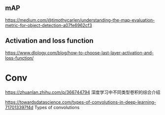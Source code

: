 
## mAP

https://medium.com/@timothycarlen/understanding-the-map-evaluation-metric-for-object-detection-a07fe6962cf3



## Activation and loss function

https://www.dlology.com/blog/how-to-choose-last-layer-activation-and-loss-function/


# Conv

https://zhuanlan.zhihu.com/p/366744794 深度学习中不同类型卷积的综合介绍    

https://towardsdatascience.com/types-of-convolutions-in-deep-learning-717013397f4d   Types of convolutions


